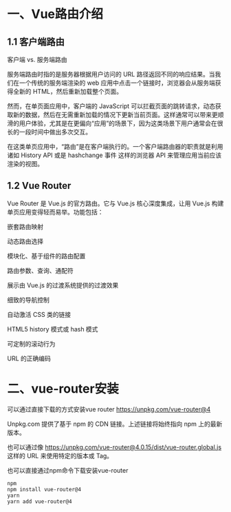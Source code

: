 
# 一、Vue路由介绍

## 1.1 客户端路由

客户端 vs. 服务端路由

服务端路由时指的是服务器根据用户访问的 URL 路径返回不同的响应结果。当我们在一个传统的服务端渲染的 web 应用中点击一个链接时，浏览器会从服务端获得全新的 HTML，然后重新加载整个页面。

然而，在单页面应用中，客户端的 JavaScript 可以拦截页面的跳转请求，动态获取新的数据，然后在无需重新加载的情况下更新当前页面。这样通常可以带来更顺滑的用户体验，尤其是在更偏向“应用”的场景下，因为这类场景下用户通常会在很长的一段时间中做出多次交互。

在这类单页应用中，“路由”是在客户端执行的。一个客户端路由器的职责就是利用诸如 History API 或是 hashchange 事件 这样的浏览器 API 来管理应用当前应该渲染的视图。

## 1.2 Vue Router

Vue Router 是 Vue.js 的官方路由。它与 Vue.js 核心深度集成，让用 Vue.js 构建单页应用变得轻而易举。功能包括：

嵌套路由映射

动态路由选择

模块化、基于组件的路由配置

路由参数、查询、通配符

展示由 Vue.js 的过渡系统提供的过渡效果

细致的导航控制

自动激活 CSS 类的链接

HTML5 history 模式或 hash 模式

可定制的滚动行为

URL 的正确编码

# 二、vue-router安装


可以通过直接下载的方式安装vue router
https://unpkg.com/vue-router@4

Unpkg.com 提供了基于 npm 的 CDN 链接。上述链接将始终指向 npm 上的最新版本。

也可以通过像 https://unpkg.com/vue-router@4.0.15/dist/vue-router.global.js 这样的 URL 来使用特定的版本或 Tag。

也可以直接通过npm命令下载安装vue-router

```shell
npm
npm install vue-router@4
yarn
yarn add vue-router@4
```





